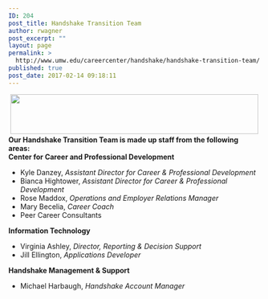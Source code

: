 ```yaml
---
ID: 204
post_title: Handshake Transition Team
author: rwagner
post_excerpt: ""
layout: page
permalink: >
  http://www.umw.edu/careercenter/handshake/handshake-transition-team/
published: true
post_date: 2017-02-14 09:18:11
---
```

<div class="content-main"> <img class=" wp-image-171 alignnone" src="http://www.umw.edu/careercenter/wp-content/uploads/sites/41/2016/12/hs-logo-primary-lg-300x48.png" alt="" width="494" height="79" /></div>
<div class="content-main"></div>
<div class="content-main"><strong>Our Handshake Transition Team is made up staff from the following areas:</strong></div>
<div class="content-main"><strong>Center for Career and Professional Development</strong></div>
<ul>
 	<li class="content-main">Kyle Danzey, <em>Assistant Director for Career &amp; Professional Development</em></li>
 	<li class="content-main">Bianca Hightower, <em>Assistant Director for Career &amp; Professional Development</em></li>
 	<li class="content-main">Rose Maddox, <em>Operations and Employer Relations Manager</em></li>
 	<li class="content-main">Mary Becelia, <em>Career Coach</em></li>
 	<li class="content-main">Peer Career Consultants</li>
</ul>
<strong>Information Technology</strong>
<ul>
 	<li>Virginia Ashley, <em>Director, Reporting &amp; Decision Support</em></li>
 	<li>Jill Ellington, <em>Applications Developer</em></li>
</ul>
<strong>Handshake Management &amp; Support</strong>
<ul>
 	<li>Michael Harbaugh, <em>Handshake Account Manager</em></li>
</ul>